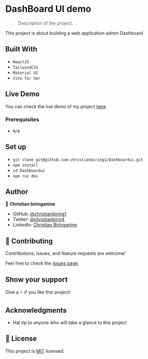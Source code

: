 # DashBoard UI demo

> Description of the project.

This project is about building a web application admin Dashboard

## Built With

- `ReactJS`
- `TailwindCSS`
- `Material UI`
- `Vite for hmr`

## Live Demo

You can check the live demo of my project [here](https://dashboardui-demo.netlify.app/)

### Prerequisites

- `N/A`

## Set up

- `git clone git@github.com:christianbiring1/Dashboardui.git`
- `npm install`
- `cd Dashboardui`
- `npm run dev`

## Author

👤 **Christian biringanine**

- GitHub: [@christianbiring1](https://github.com/christianbiring1)
- Twitter: [@christianbirin4](https://twitter.com/christianbirin4)
- LinkedIn: [Christian Biringanine](https://linkedin.com/in/christian-biringanine/)

## 🤝 Contributing

Contributions, issues, and feature requests are welcome!

Feel free to check the [issues page](https://github.com/christianbiring1/metrics-webapp/issues).

## Show your support

Give a ⭐️ if you like this project!

## Acknowledgments

- Hat tip to anyone who will take a glance to this project

## 📝 License

This project is [MIT](./MIT.md) licensed.
